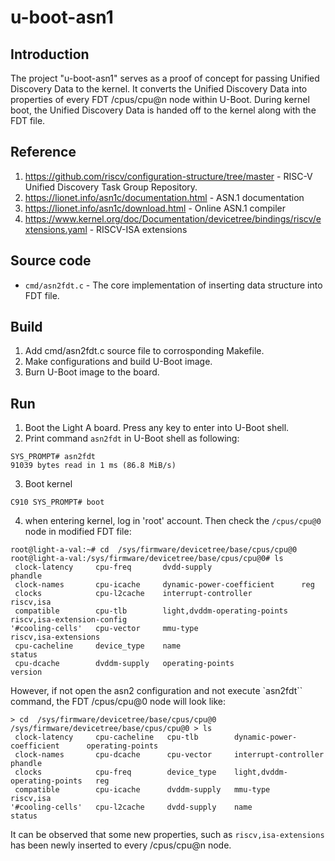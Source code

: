 # u-boot-asn1
## Introduction
The project "u-boot-asn1" serves as a proof of concept for passing Unified Discovery Data to the kernel. It converts the Unified Discovery Data into properties of every FDT /cpus/cpu@n node within U-Boot. During kernel boot, the Unified Discovery Data is handed off to the kernel along with the FDT file.

## Reference
1. https://github.com/riscv/configuration-structure/tree/master - RISC-V Unified Discovery Task Group Repository.
2. https://lionet.info/asn1c/documentation.html - ASN.1 documentation
3. https://lionet.info/asn1c/download.html - Online ASN.1 compiler
4. https://www.kernel.org/doc/Documentation/devicetree/bindings/riscv/extensions.yaml - RISCV-ISA extensions

## Source code
- `cmd/asn2fdt.c` - The core implementation of inserting data structure into FDT file.

## Build
1. Add cmd/asn2fdt.c source file to corrosponding Makefile.
2. Make configurations and build U-Boot image.
3. Burn U-Boot image to the board.

## Run
1. Boot the Light A board. Press any key to enter into U-Boot shell.
2. Print command `asn2fdt` in U-Boot shell as following:
```
SYS_PROMPT# asn2fdt
91039 bytes read in 1 ms (86.8 MiB/s)
```
3. Boot kernel
```
C910 SYS_PROMPT# boot
```
4. when entering kernel, log in 'root' account. Then check the `/cpus/cpu@0` node in modified FDT file:
```
root@light-a-val:~# cd  /sys/firmware/devicetree/base/cpus/cpu@0
root@light-a-val:/sys/firmware/devicetree/base/cpus/cpu@0# ls
 clock-latency     cpu-freq       dvdd-supply                    phandle
 clock-names       cpu-icache     dynamic-power-coefficient      reg
 clocks            cpu-l2cache    interrupt-controller           riscv,isa
 compatible        cpu-tlb        light,dvddm-operating-points   riscv,isa-extension-config
'#cooling-cells'   cpu-vector     mmu-type                       riscv,isa-extensions
 cpu-cacheline     device_type    name                           status
 cpu-dcache        dvddm-supply   operating-points               version

```
However, if not open the asn2 configuration and not execute `asn2fdt`` command, the FDT /cpus/cpu@0 node will look like:
```
> cd  /sys/firmware/devicetree/base/cpus/cpu@0
/sys/firmware/devicetree/base/cpus/cpu@0 > ls
 clock-latency     cpu-cacheline   cpu-tlb        dynamic-power-coefficient      operating-points
 clock-names       cpu-dcache      cpu-vector     interrupt-controller           phandle
 clocks            cpu-freq        device_type    light,dvddm-operating-points   reg
 compatible        cpu-icache      dvddm-supply   mmu-type                       riscv,isa
'#cooling-cells'   cpu-l2cache     dvdd-supply    name                           status

```
It can be observed that some new properties, such as `riscv,isa-extensions` has been newly inserted to every /cpus/cpu@n node.

